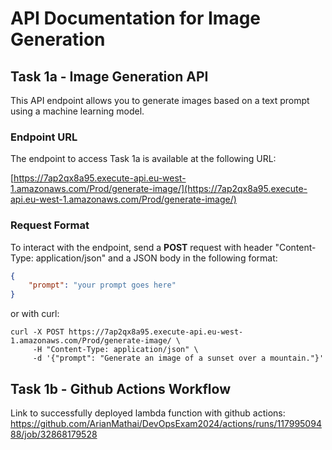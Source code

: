 # API Documentation for Image Generation

## Task 1a - Image Generation API

This API endpoint allows you to generate images based on a text prompt using a machine learning model.

### Endpoint URL
The endpoint to access Task 1a is available at the following URL:

[https://7ap2qx8a95.execute-api.eu-west-1.amazonaws.com/Prod/generate-image/](https://7ap2qx8a95.execute-api.eu-west-1.amazonaws.com/Prod/generate-image/)

### Request Format

To interact with the endpoint, send a **POST** request with header "Content-Type: application/json" and a JSON body in the following format:

```json
{
    "prompt": "your prompt goes here"
}
```
or with curl:

```
curl -X POST https://7ap2qx8a95.execute-api.eu-west-1.amazonaws.com/Prod/generate-image/ \
     -H "Content-Type: application/json" \
     -d '{"prompt": "Generate an image of a sunset over a mountain."}'
```

## Task 1b - Github Actions Workflow

Link to successfully deployed lambda function with github actions:
https://github.com/ArianMathai/DevOpsExam2024/actions/runs/11799509488/job/32868179528

